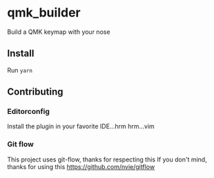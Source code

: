 # qmk_builder
Build a QMK keymap with your nose

## Install
Run `yarn`

## Contributing 
### Editorconfig
Install the plugin in your favorite IDE...hrm hrm...vim

### Git flow
This project uses git-flow, thanks for respecting this
If you don't mind, thanks for using this https://github.com/nvie/gitflow
